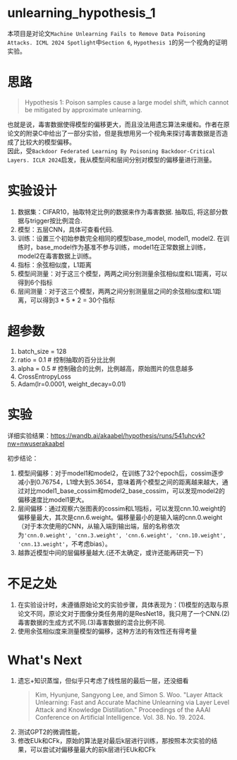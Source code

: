 # unlearning_hypothesis_1

本项目是对论文`Machine Unlearning Fails to Remove Data Poisoning Attacks. ICML 2024 Spotlight`中`Section 6`, `Hypothesis 1`的另一个视角的证明实验。

# 思路
> Hypothesis 1: Poison samples cause a large model shift, which cannot be mitigated by approximate unlearning.  

也就是说，毒害数据使得模型的偏移更大，而且没法用遗忘算法来缓和。作者在原论文的附录C中给出了一部分实验，但是我想用另一个视角来探讨毒害数据是否造成了比较大的模型偏移。  
因此，受`Backdoor Federated Learning By Poisoning Backdoor-Critical Layers. ICLR 2024`启发，我从模型间和层间分别对模型的偏移量进行测量。


# 实验设计
1. 数据集：CIFAR10，抽取特定比例的数据来作为毒害数据. 抽取后, 将这部分数据与trigger按比例混合.
2. 模型：五层CNN，具体可查看代码.
3. 训练：设置三个初始参数完全相同的模型base_model, model1, model2. 在训练时，base_model作为基准不参与训练，model1在正常数据上训练，model2在毒害数据上训练。
4. 指标：余弦相似度，L1距离
5. 模型间测量：对于这三个模型，两两之间分别测量余弦相似度和L1距离，可以得到6个指标
6. 层间测量：对于这三个模型，两两之间分别测量层之间的余弦相似度和L1距离，可以得到3 * 5 * 2 = 30个指标



# 超参数
1. batch_size = 128
2. ratio = 0.1 # 控制抽取的百分比比例  
3. alpha = 0.5  # 控制融合的比例，比例越高，原始图片的信息越多  
4. CrossEntropyLoss  
5. Adam(lr=0.0001, weight_decay=0.01)  



# 实验
详细实验结果：https://wandb.ai/akaabel/hypothesis/runs/541uhcvk?nw=nwuserakaabel


初步结论：
1. 模型间偏移：对于model1和model2，在训练了32个epoch后，cossim逐步减小到0.76754，L1增大到5.3654，意味着两个模型之间的距离越来越大，通过对比model1_base_cossim和model2_base_cossim，可以发现model2的偏移速度比model1更大。
2. 层间偏移：通过观察六张图表的cossim和L1指标，可以发现cnn.10.weight的偏移量最大，其次是cnn.6.weight。偏移量最小的是输入端的cnn.0.weight（对于本次使用的CNN，从输入端到输出端，层的名称依次为`'cnn.0.weight', 'cnn.3.weight', 'cnn.6.weight', 'cnn.10.weight', 'cnn.13.weight'`，不考虑bias）。
3. 越靠近模型中间的层偏移量越大.(还不太确定，或许还能再研究一下)

# 不足之处
1. 在实验设计时，未遵循原始论文的实验步骤，具体表现为：(1)模型的选取与原论文不同，原论文对于图像分类任务用的是ResNet18，我只用了一个CNN.(2)毒害数据的生成方式不同.(3)毒害数据的混合比例不同.
2. 使用余弦相似度来测量模型的偏移，这种方法的有效性还有得考量

# What's Next
1. 遗忘+知识蒸馏，但似乎只考虑了线性层的最后一层，还没细看 
   > Kim, Hyunjune, Sangyong Lee, and Simon S. Woo. "Layer Attack Unlearning: Fast and Accurate Machine Unlearning via Layer Level Attack and Knowledge Distillation." Proceedings of the AAAI Conference on Artificial Intelligence. Vol. 38. No. 19. 2024.
2. 测试GPT2的微调性能，
3. 修改EUk和CFk，原始的算法是对最后k层进行训练，那按照本次实验的结果，可以尝试对偏移量最大的前k层进行EUk和CFk